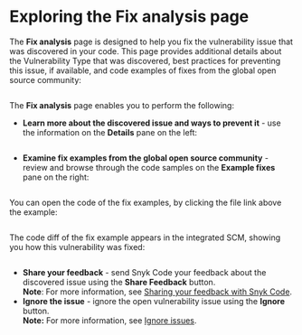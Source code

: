 # Exploring the Fix analysis page

The **Fix analysis** page is designed to help you fix the vulnerability issue that was discovered in your code. This page provides additional details about the Vulnerability Type that was discovered, best practices for preventing this issue, if available, and code examples of fixes from the global open source community:

<figure><img src="../../../../../.gitbook/assets/Snyk Code - Results - Issues - Fix analysis page - 2.png" alt=""><figcaption></figcaption></figure>

The **Fix analysis** page enables you to perform the following:

* **Learn more about the discovered issue and ways to prevent it** - use the information on the **Details** pane on the left:

<figure><img src="../../../../../.gitbook/assets/Snyk Code - Results - Issues - Fix analysis page - Details pane.png" alt=""><figcaption></figcaption></figure>

* **Examine fix examples from the global open source community** - review and browse through the code samples on the **Example fixes** pane on the right:

<figure><img src="../../../../../.gitbook/assets/Snyk Code - Results - Issues - Fix analysis page - Examples pane.png" alt=""><figcaption></figcaption></figure>

You can open the code of the fix examples, by clicking the file link above the example:

<figure><img src="../../../../../.gitbook/assets/Snyk Code - Results - Issues - Fix analysis page - Examples pane - link to code.png" alt=""><figcaption></figcaption></figure>

The code diff of the fix example appears in the integrated SCM, showing you how this vulnerability was fixed:

<figure><img src="../../../../../.gitbook/assets/Snyk Code - Results - Issues - Fix analysis page - Examples pane - link - code.png" alt=""><figcaption></figcaption></figure>

* **Share your feedback** - send Snyk Code your feedback about the discovered issue using the **Share Feedback** button.\
  **Note**: For more information, see [Sharing your feedback with Snyk Code](https://docs.snyk.io/products/snyk-code/exploring-and-working-with-the-snyk-code-results/sharing-your-feedback-with-snyk-code).
* **Ignore the issue** - ignore the open vulnerability issue using the **Ignore** button.\
  **Note:** For more information, see [Ignore issues](https://docs.snyk.io/features/fixing-and-prioritizing-issues/issue-management/ignore-issues).
